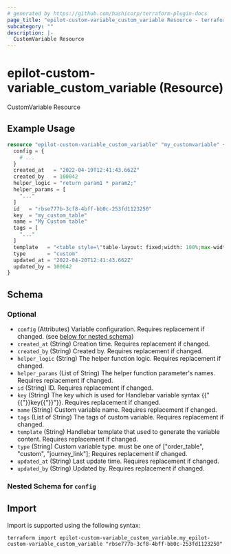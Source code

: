 ```yaml
---
# generated by https://github.com/hashicorp/terraform-plugin-docs
page_title: "epilot-custom-variable_custom_variable Resource - terraform-provider-epilot-custom-variable"
subcategory: ""
description: |-
  CustomVariable Resource
---
```


# epilot-custom-variable_custom_variable (Resource)

CustomVariable Resource

## Example Usage

```terraform
resource "epilot-custom-variable_custom_variable" "my_customvariable" {
  config = {
    # ...
  }
  created_at   = "2022-04-19T12:41:43.662Z"
  created_by   = 100042
  helper_logic = "return param1 * param2;"
  helper_params = [
    "..."
  ]
  id   = "rbse777b-3cf8-4bff-bb0c-253fd1123250"
  key  = "my_custom_table"
  name = "My Custom table"
  tags = [
    "..."
  ]
  template   = "<table style=\"table-layout: fixed;width: 100%;max-width: 1000px;border-collapse: collapse;\">\n  <thead>\n    <tr style=\"height: 48px;border-bottom: 1px solid #D5E1ED;\">\n      {{#each table_config.header.columns as |column|}}\n        {{#if column.enable}}\n          <th style=\"{{makeStyle @root.table_config.header.style}};{{makeStyle column.style}};\">{{column._label}}</th>\n        {{/if}}\n      {{/each}}\n    </tr>\n  </thead>\n  <tbody style=\"vertical-align: baseline  !important;font-weight: 400;font-size: 12px;position: relative;\">\n    <!-- Start rendering products -->\n    {{#each order.products as |product|}}\n      {{#if @last}}\n        <tr style=\"height: 48px;;font-size:14px;border-bottom: 1px solid #D5E1ED;\">\n      {{else}}\n        <tr style=\"height: 48px;;font-size:14px;\">\n      {{/if}}\n        {{#each @root.table_config.header.columns as |column|}}\n          {{#if column.enable}}\n            {{#if (eq column.id 'item')}}\n              <!-- Item -->\n              <td style=\"{{makeStyle @root.table_config.body.product_name.style}}\">\n                {{#if @root.table_config.body.product_name.enable}}\n                  {{product.name}}\n                {{/if}}\n                {{#if @root.table_config.body.price_description.enable}}\n                  <br>\n                  <span style=\"{{makeStyle @root.table_config.body.price_description.style}}\">{{product.price.description}}</span>\n                {{/if}}\n                {{#if @root.table_config.body.product_description.enable}}\n                  <br>\n                  <span style=\"{{makeStyle @root.table_config.body.product_description.style}}\">{{product.description}}</span>\n                {{/if}}\n              </td>\n            {{/if}}\n            {{#if (eq column.id 'quantity')}}\n              <!-- Quantity -->\n              <td style=\"{{makeStyle @root.table_config.body.quantity.style}}\">{{product.price.quantity}}\n              </td>\n            {{/if}}\n            {{#if (eq column.id 'tax')}}\n              <!-- Tax -->\n              <td style=\"{{makeStyle @root.table_config.body.tax.style}}\">\n                {{product.price.tax_rate}}\n              </td>\n            {{/if}}\n            {{#if (eq column.id 'unit_amount')}}\n              <!-- Unit amount -->\n              <td style=\"{{makeStyle @root.table_config.body.unit_amount.style}}\">\n                {{product.price.unit_amount_net}}\n              </td>\n            {{/if}}\n            {{#if (eq column.id 'net_total')}}\n              <!-- Amount Subtotal -->\n              <td style=\"{{makeStyle @root.table_config.body.net_total.style}}\">\n                {{product.price.amount_subtotal}}\n              </td>\n            {{/if}}\n            {{#if (eq column.id 'amount_tax')}}\n              <!-- Tax amount-->\n              <td style=\"{{makeStyle @root.table_config.body.amount_tax.style}}\">\n                {{product.price.amount_tax}}\n              </td>\n            {{/if}}\n            {{#if (eq column.id 'gross_total')}}\n              <!-- Gross total -->\n              <td style=\"{{makeStyle @root.table_config.body.gross_total.style}}\">\n                {{product.price.amount_total}}\n                {{#if @root.table_config.body.payment_type.enable}}\n                  {{#if (eq product.price.type 'recurring')}}\n                    <br>\n                    <span style=\"{{makeStyle @root.table_config.body.payment_type.style}}\">{{product.price.billing_period}}</span>\n                  {{/if}}\n                {{/if}}\n              </td>\n            {{/if}}\n          {{/if}}\n        {{/each}}\n        </tr>\n    {{/each}}\n    <!-- Finish rendering products -->\n    {{#if table_config.footer.gross_total.enable}}\n      {{#each order.total_details.recurrences as |item|}}\n        <tr style=\"height: 48px;font-size: 14px;\">\n          <td style=\"padding-top: 16px; padding-bottom: 8px; border: none !important; vertical-align: top;\" colspan=\"{{calculate_colspan @root.table_config}}\"></td>\n          {{#if @root.table_config.footer.payment_type.enable}}\n            <td style=\"{{makeStyle @root.table_config.footer.payment_type.style}}\" colspan=\"2\">{{item.billing_period}}</td>\n          {{/if}}\n          {{#if (isColumnEnabled @root.table_config 'net_total')}}\n            {{#if @root.table_config.footer.net_total.enable}}\n              <td style=\"{{makeStyle @root.table_config.footer.net_total.style}}\">{{item.amount_subtotal}}</td>\n            {{/if}}\n          {{/if}}\n          <td style=\"{{makeStyle @root.table_config.footer.gross_total.style}}\">{{item.amount_total}}\n            {{#if @root.table_config.footer.amount_tax.enable}}\n              <br>\n              <span style=\"{{makeStyle @root.table_config.footer.amount_tax.style}}\">{{item.full_amount_tax}}</span>\n            {{/if}}\n          </td>\n        </tr>\n      {{/each}}\n    {{/if}}\n    <tr style=\"height:16px !important;\"></tr>\n  </tbody>\n</table>\n"
  type       = "custom"
  updated_at = "2022-04-20T12:41:43.662Z"
  updated_by = 100042
}
```

<!-- schema generated by tfplugindocs -->
## Schema

### Optional

- `config` (Attributes) Variable configuration. Requires replacement if changed. (see [below for nested schema](#nestedatt--config))
- `created_at` (String) Creation time. Requires replacement if changed.
- `created_by` (String) Created by. Requires replacement if changed.
- `helper_logic` (String) The helper function logic. Requires replacement if changed.
- `helper_params` (List of String) The helper function parameter's names. Requires replacement if changed.
- `id` (String) ID. Requires replacement if changed.
- `key` (String) The key which is used for Handlebar variable syntax {{"{{"}}key{{"}}"}}. Requires replacement if changed.
- `name` (String) Custom variable name. Requires replacement if changed.
- `tags` (List of String) The tags of custom variable. Requires replacement if changed.
- `template` (String) Handlebar template that used to generate the variable content. Requires replacement if changed.
- `type` (String) Custom variable type. must be one of ["order_table", "custom", "journey_link"]; Requires replacement if changed.
- `updated_at` (String) Last update time. Requires replacement if changed.
- `updated_by` (String) Updated by. Requires replacement if changed.

<a id="nestedatt--config"></a>
### Nested Schema for `config`

## Import

Import is supported using the following syntax:

```shell
terraform import epilot-custom-variable_custom_variable.my_epilot-custom-variable_custom_variable "rbse777b-3cf8-4bff-bb0c-253fd1123250"
```
